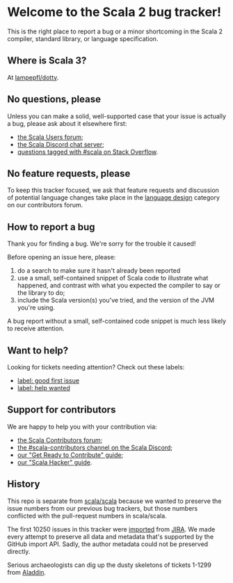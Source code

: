# Welcome to the Scala 2 bug tracker!

This is the right place to report a bug or a minor shortcoming in the Scala 2 compiler, standard library, or language specification.

## Where is Scala 3?

At [lampepfl/dotty](https://github.com/lampepfl/dotty).

## No questions, please

Unless you can make a solid, well-supported case that your issue is actually a bug, please ask about it elsewhere first:

 - [the Scala Users forum](https://users.scala-lang.org/);
 - [the Scala Discord chat server](https://discord.com/invite/scala);
 - [questions tagged with #scala on Stack Overflow](https://stackoverflow.com/questions/tagged/scala).

## No feature requests, please

To keep this tracker focused, we ask that feature requests and discussion of potential language changes take place in the [language design](https://contributors.scala-lang.org/c/language-design) category on our contributors forum.

## How to report a bug

Thank you for finding a bug. We're sorry for the trouble it caused!

Before opening an issue here, please:

  1. do a search to make sure it hasn't already been reported
  2. use a small, self-contained snippet of Scala code to illustrate what happened, and contrast with what you expected the compiler to say or the library to do;
  3. include the Scala version(s) you've tried, and the version of the JVM you're using.

A bug report without a small, self-contained code snippet is much less likely to receive attention.

## Want to help?

Looking for tickets needing attention? Check out these labels:

- [label: good first issue](https://github.com/scala/bug/labels/good%20first%20issue)
- [label: help wanted](https://github.com/scala/bug/labels/help%20wanted)

## Support for contributors

We are happy to help you with your contribution via:

 - [the Scala Contributors forum](https://contributors.scala-lang.org/);
 - [the #scala-contributors channel on the Scala Discord](https://discord.com/invite/scala);
 - [our "Get Ready to Contribute" guide](https://github.com/scala/scala/#get-ready-to-contribute);
 - [our "Scala Hacker" guide](https://scala-lang.org/contribute/hacker-guide.html).

## History

This repo is separate from [scala/scala](https://github.com/scala/scala) because we wanted to preserve the issue numbers from our previous bug trackers, but those numbers conflicted with the pull-request numbers in scala/scala.

The first 10250 issues in this tracker were [imported](https://github.com/adriaanm/bbj) from [JIRA](https://issues.scala-lang.org?orig=1). We made every attempt to preserve all data and metadata that's supported by the GitHub import API. Sadly, the author metadata could not be preserved directly.

Serious archaeologists can dig up the dusty skeletons of tickets 1-1299 from [Aladdin](https://lrytz.github.io/scala-aladdin-bugtracker/displayBugs.do.html).

